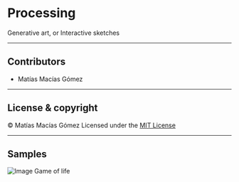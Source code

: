# Processing

Generative art, or Interactive sketches

---
## Contributors

- Matías Macías Gómez

---
## License & copyright

© Matías Macías Gómez
Licensed under the [MIT License](LICENSE)

---
## Samples
![Image Game of life](https://github.com/Matmac945/Processing/blob/master/game_of_life/Animation/Gol.gif)

